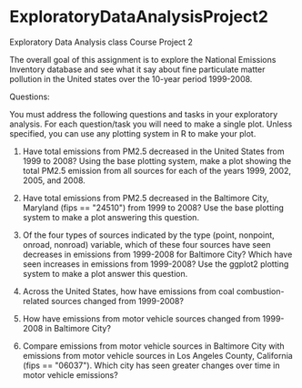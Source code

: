 # ExploratoryDataAnalysisProject2
Exploratory Data Analysis class Course Project 2

The overall goal of this assignment is to explore the 
National Emissions Inventory database and see what it 
say about fine particulate matter pollution in 
the United states over the 10-year period 1999-2008.


Questions:

You must address the following questions and tasks in your exploratory analysis.
For each question/task you will need to make a single plot. 
Unless specified, you can use any plotting system in R to make your plot.

1) Have total emissions from PM2.5 decreased in the United States 
   from 1999 to 2008? Using the base plotting system, make a plot 
   showing the total PM2.5 emission from all sources for each of 
   the years 1999, 2002, 2005, and 2008.

2) Have total emissions from PM2.5 decreased in the Baltimore City, 
   Maryland (fips == "24510") from 1999 to 2008? Use the base plotting 
   system to make a plot answering this question.

3) Of the four types of sources indicated by the type (point, nonpoint, 
   onroad, nonroad) variable, which of these four sources have seen decreases 
   in emissions from 1999-2008 for Baltimore City? Which have seen increases 
   in emissions from 1999-2008? Use the ggplot2 plotting system to make a 
   plot answer this question.

4) Across the United States, how have emissions from coal combustion-related
   sources changed from 1999-2008?

5) How have emissions from motor vehicle sources changed from 1999-2008 
   in Baltimore City?

6) Compare emissions from motor vehicle sources in Baltimore City with 
   emissions from motor vehicle sources in Los Angeles County, California 
   (fips == "06037"). Which city has seen greater changes over time in motor 
   vehicle emissions?
